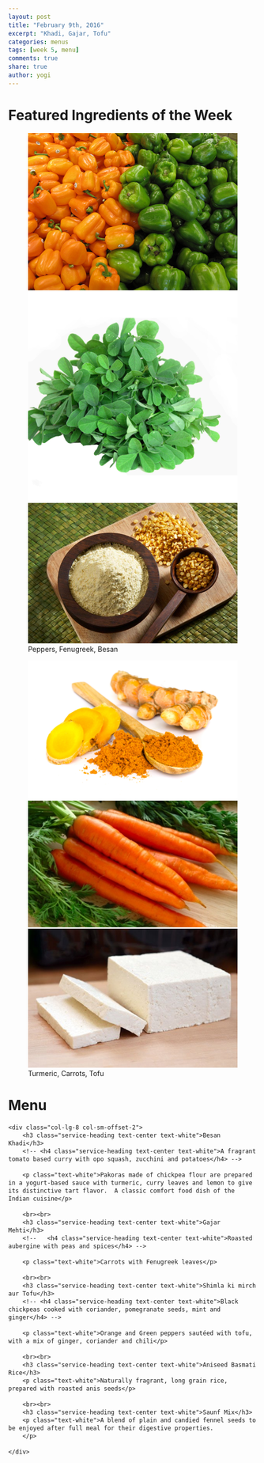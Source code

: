 ```yaml
---
layout: post
title: "February 9th, 2016"
excerpt: "Khadi, Gajar, Tofu"
categories: menus
tags: [week 5, menu]
comments: true
share: true
author: yogi
---
```


# Featured Ingredients of the Week

<figure class="third">
	<a href="https://raw.githubusercontent.com/yogibelly/yogibelly.github.io/master/img/portfolio/peppers.jpg"><img src="https://raw.githubusercontent.com/yogibelly/yogibelly.github.io/master/img/portfolio/peppers.jpg" alt="image"></a>
	<a href="https://raw.githubusercontent.com/yogibelly/yogibelly.github.io/master/img/portfolio/fenugreek.png"><img src="https://raw.githubusercontent.com/yogibelly/yogibelly.github.io/master/img/portfolio/fenugreek.png" alt="image"></a>
	<a href="https://raw.githubusercontent.com/yogibelly/yogibelly.github.io/master/img/portfolio/besan.png"><img src="https://raw.githubusercontent.com/yogibelly/yogibelly.github.io/master/img/portfolio/besan.png" alt="image"></a>
	<figcaption>Peppers, Fenugreek, Besan</figcaption>
</figure>

<figure class="third">
    <a href="https://raw.githubusercontent.com/yogibelly/yogibelly.github.io/master/img/portfolio/turmeric.jpg"><img src="https://raw.githubusercontent.com/yogibelly/yogibelly.github.io/master/img/portfolio/turmeric.jpg" alt="image"></a>
    <a href="https://raw.githubusercontent.com/yogibelly/yogibelly.github.io/master/img/portfolio/carrots.jpg"><img src="https://raw.githubusercontent.com/yogibelly/yogibelly.github.io/master/img/portfolio/carrots.jpg" alt="image"></a>
    <a href="https://raw.githubusercontent.com/yogibelly/yogibelly.github.io/master/img/portfolio/tofu.jpg"><img src="https://raw.githubusercontent.com/yogibelly/yogibelly.github.io/master/img/portfolio/tofu.jpg" alt="image"></a>
    <figcaption>Turmeric, Carrots, Tofu</figcaption>
</figure>


# Menu

<div class="row">

	<div class="col-lg-8 col-sm-offset-2">
        <h3 class="service-heading text-center text-white">Besan Khadi</h3>
        <!-- <h4 class="service-heading text-center text-white">A fragrant tomato based curry with opo squash, zucchini and potatoes</h4> -->

        <p class="text-white">Pakoras made of chickpea flour are prepared in a yogurt-based sauce with turmeric, curry leaves and lemon to give its distinctive tart flavor.  A classic comfort food dish of the Indian cuisine</p>

        <br><br>
        <h3 class="service-heading text-center text-white">Gajar Mehti</h3>
        <!--   <h4 class="service-heading text-center text-white">Roasted aubergine with peas and spices</h4> -->

        <p class="text-white">Carrots with Fenugreek leaves</p>

        <br><br>
        <h3 class="service-heading text-center text-white">Shimla ki mirch aur Tofu</h3>
        <!-- <h4 class="service-heading text-center text-white">Black chickpeas cooked with coriander, pomegranate seeds, mint and ginger</h4> -->

        <p class="text-white">Orange and Green peppers sautéed with tofu, with a mix of ginger, coriander and chili</p>

        <br><br>
        <h3 class="service-heading text-center text-white">Aniseed Basmati Rice</h3>
        <p class="text-white">Naturally fragrant, long grain rice, prepared with roasted anis seeds</p>

        <br><br>
        <h3 class="service-heading text-center text-white">Saunf Mix</h3>
        <p class="text-white">A blend of plain and candied fennel seeds to be enjoyed after full meal for their digestive properties.
        </p>

    </div>
</div>
